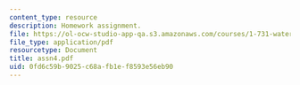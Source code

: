 ```yaml
---
content_type: resource
description: Homework assignment.
file: https://ol-ocw-studio-app-qa.s3.amazonaws.com/courses/1-731-water-resource-systems-fall-2006/0fd6c59b9025c68afb1ef8593e56eb90_assn4.pdf
file_type: application/pdf
resourcetype: Document
title: assn4.pdf
uid: 0fd6c59b-9025-c68a-fb1e-f8593e56eb90
---
```

